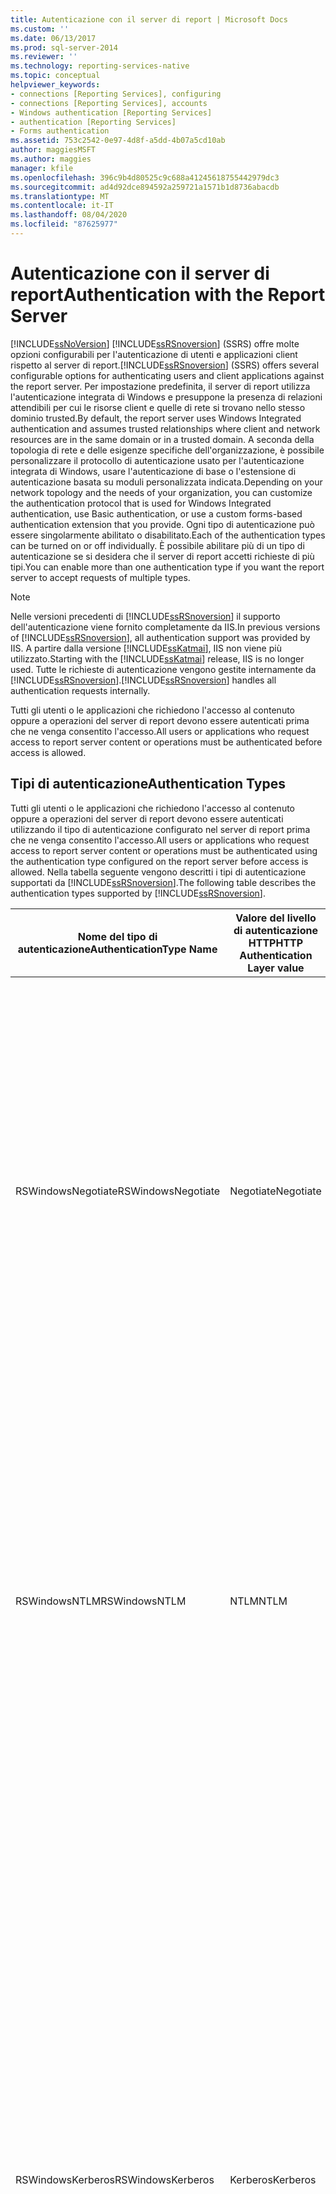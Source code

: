 ```yaml
---
title: Autenticazione con il server di report | Microsoft Docs
ms.custom: ''
ms.date: 06/13/2017
ms.prod: sql-server-2014
ms.reviewer: ''
ms.technology: reporting-services-native
ms.topic: conceptual
helpviewer_keywords:
- connections [Reporting Services], configuring
- connections [Reporting Services], accounts
- Windows authentication [Reporting Services]
- authentication [Reporting Services]
- Forms authentication
ms.assetid: 753c2542-0e97-4d8f-a5dd-4b07a5cd10ab
author: maggiesMSFT
ms.author: maggies
manager: kfile
ms.openlocfilehash: 396c9b4d80525c9c688a41245618755442979dc3
ms.sourcegitcommit: ad4d92dce894592a259721a1571b1d8736abacdb
ms.translationtype: MT
ms.contentlocale: it-IT
ms.lasthandoff: 08/04/2020
ms.locfileid: "87625977"
---
```

# <a name="authentication-with-the-report-server"></a><span data-ttu-id="70754-102">Autenticazione con il server di report</span><span class="sxs-lookup"><span data-stu-id="70754-102">Authentication with the Report Server</span></span>
  [!INCLUDE[ssNoVersion](../../includes/ssnoversion-md.md)] <span data-ttu-id="70754-103">[!INCLUDE[ssRSnoversion](../../includes/ssrsnoversion-md.md)] (SSRS) offre molte opzioni configurabili per l'autenticazione di utenti e applicazioni client rispetto al server di report.</span><span class="sxs-lookup"><span data-stu-id="70754-103">[!INCLUDE[ssRSnoversion](../../includes/ssrsnoversion-md.md)] (SSRS) offers several configurable options for authenticating users and client applications against the report server.</span></span> <span data-ttu-id="70754-104">Per impostazione predefinita, il server di report utilizza l'autenticazione integrata di Windows e presuppone la presenza di relazioni attendibili per cui le risorse client e quelle di rete si trovano nello stesso dominio trusted.</span><span class="sxs-lookup"><span data-stu-id="70754-104">By default, the report server uses Windows Integrated authentication and assumes trusted relationships where client and network resources are in the same domain or in a trusted domain.</span></span> <span data-ttu-id="70754-105">A seconda della topologia di rete e delle esigenze specifiche dell'organizzazione, è possibile personalizzare il protocollo di autenticazione usato per l'autenticazione integrata di Windows, usare l'autenticazione di base o l'estensione di autenticazione basata su moduli personalizzata indicata.</span><span class="sxs-lookup"><span data-stu-id="70754-105">Depending on your network topology and the needs of your organization, you can customize the authentication protocol that is used for Windows Integrated authentication, use Basic authentication, or use a custom forms-based authentication extension that you provide.</span></span> <span data-ttu-id="70754-106">Ogni tipo di autenticazione può essere singolarmente abilitato o disabilitato.</span><span class="sxs-lookup"><span data-stu-id="70754-106">Each of the authentication types can be turned on or off individually.</span></span> <span data-ttu-id="70754-107">È possibile abilitare più di un tipo di autenticazione se si desidera che il server di report accetti richieste di più tipi.</span><span class="sxs-lookup"><span data-stu-id="70754-107">You can enable more than one authentication type if you want the report server to accept requests of multiple types.</span></span>  
  
> [!NOTE]  
>  <span data-ttu-id="70754-108">Nelle versioni precedenti di [!INCLUDE[ssRSnoversion](../../includes/ssrsnoversion-md.md)] il supporto dell'autenticazione viene fornito completamente da IIS.</span><span class="sxs-lookup"><span data-stu-id="70754-108">In previous versions of [!INCLUDE[ssRSnoversion](../../includes/ssrsnoversion-md.md)], all authentication support was provided by IIS.</span></span> <span data-ttu-id="70754-109">A partire dalla versione [!INCLUDE[ssKatmai](../../includes/sskatmai-md.md)], IIS non viene più utilizzato.</span><span class="sxs-lookup"><span data-stu-id="70754-109">Starting with the [!INCLUDE[ssKatmai](../../includes/sskatmai-md.md)] release, IIS is no longer used.</span></span> <span data-ttu-id="70754-110">Tutte le richieste di autenticazione vengono gestite internamente da [!INCLUDE[ssRSnoversion](../../includes/ssrsnoversion-md.md)].</span><span class="sxs-lookup"><span data-stu-id="70754-110">[!INCLUDE[ssRSnoversion](../../includes/ssrsnoversion-md.md)] handles all authentication requests internally.</span></span>  
  
 <span data-ttu-id="70754-111">Tutti gli utenti o le applicazioni che richiedono l'accesso al contenuto oppure a operazioni del server di report devono essere autenticati prima che ne venga consentito l'accesso.</span><span class="sxs-lookup"><span data-stu-id="70754-111">All users or applications who request access to report server content or operations must be authenticated before access is allowed.</span></span>  
  
## <a name="authentication-types"></a><span data-ttu-id="70754-112">Tipi di autenticazione</span><span class="sxs-lookup"><span data-stu-id="70754-112">Authentication Types</span></span>  
 <span data-ttu-id="70754-113">Tutti gli utenti o le applicazioni che richiedono l'accesso al contenuto oppure a operazioni del server di report devono essere autenticati utilizzando il tipo di autenticazione configurato nel server di report prima che ne venga consentito l'accesso.</span><span class="sxs-lookup"><span data-stu-id="70754-113">All users or applications who request access to report server content or operations must be authenticated using the authentication type configured on the report server before access is allowed.</span></span> <span data-ttu-id="70754-114">Nella tabella seguente vengono descritti i tipi di autenticazione supportati da [!INCLUDE[ssRSnoversion](../../includes/ssrsnoversion-md.md)].</span><span class="sxs-lookup"><span data-stu-id="70754-114">The following table describes the authentication types supported by [!INCLUDE[ssRSnoversion](../../includes/ssrsnoversion-md.md)].</span></span>  
  
|<span data-ttu-id="70754-115">Nome del tipo di autenticazione</span><span class="sxs-lookup"><span data-stu-id="70754-115">AuthenticationType Name</span></span>|<span data-ttu-id="70754-116">Valore del livello di autenticazione HTTP</span><span class="sxs-lookup"><span data-stu-id="70754-116">HTTP Authentication Layer value</span></span>|<span data-ttu-id="70754-117">Utilizzato per impostazione predefinita</span><span class="sxs-lookup"><span data-stu-id="70754-117">Used by default</span></span>|<span data-ttu-id="70754-118">Descrizione</span><span class="sxs-lookup"><span data-stu-id="70754-118">Description</span></span>|  
|-----------------------------|-------------------------------------|---------------------|-----------------|  
|<span data-ttu-id="70754-119">RSWindowsNegotiate</span><span class="sxs-lookup"><span data-stu-id="70754-119">RSWindowsNegotiate</span></span>|<span data-ttu-id="70754-120">Negotiate</span><span class="sxs-lookup"><span data-stu-id="70754-120">Negotiate</span></span>|<span data-ttu-id="70754-121">Sì</span><span class="sxs-lookup"><span data-stu-id="70754-121">Yes</span></span>|<span data-ttu-id="70754-122">Viene dapprima effettuato il tentativo di utilizzare Kerberos per l'autenticazione integrata di Windows. Se Active Directory non è in grado di concedere un ticket per la richiesta client al server di report, viene impostata nuovamente l'autenticazione NTML.</span><span class="sxs-lookup"><span data-stu-id="70754-122">Attempts to use Kerberos for Windows Integrated authentication first, but falls back to NTLM if Active Directory cannot grant a ticket for the client request to the report server.</span></span> <span data-ttu-id="70754-123">L'autenticazione verrà reimpostata su NTLM solo se il ticket non è disponibile.</span><span class="sxs-lookup"><span data-stu-id="70754-123">Negotiate will only fall back to NTLM if the ticket is not available.</span></span> <span data-ttu-id="70754-124">Se il primo tentativo genera un errore anziché un ticket mancante, il server di report non esegue un secondo tentativo.</span><span class="sxs-lookup"><span data-stu-id="70754-124">If the first attempt results in an error rather than a missing ticket, the report server does not make a second attempt.</span></span>|  
|<span data-ttu-id="70754-125">RSWindowsNTLM</span><span class="sxs-lookup"><span data-stu-id="70754-125">RSWindowsNTLM</span></span>|<span data-ttu-id="70754-126">NTLM</span><span class="sxs-lookup"><span data-stu-id="70754-126">NTLM</span></span>|<span data-ttu-id="70754-127">Sì</span><span class="sxs-lookup"><span data-stu-id="70754-127">Yes</span></span>|<span data-ttu-id="70754-128">Utilizza NTLM per l'autenticazione integrata di Windows.</span><span class="sxs-lookup"><span data-stu-id="70754-128">Uses NTLM for Windows Integrated authentication.</span></span><br /><br /> <span data-ttu-id="70754-129">Le credenziali non verranno delegate né rappresentate in altre richieste.</span><span class="sxs-lookup"><span data-stu-id="70754-129">The credentials will not be delegated or impersonated on other requests.</span></span> <span data-ttu-id="70754-130">Le richieste successive seguiranno una nuova sequenza In attesa/Risposta.</span><span class="sxs-lookup"><span data-stu-id="70754-130">Subsequent requests will follow a new challenge-response sequence.</span></span> <span data-ttu-id="70754-131">A seconda delle impostazioni di sicurezza della rete, è possibile che a un utente vengano richieste le credenziali o che la richiesta di autenticazione venga gestita in modo trasparente.</span><span class="sxs-lookup"><span data-stu-id="70754-131">Depending on network security settings, a user might be prompted for credentials or the authentication request will be handled transparently.</span></span>|  
|<span data-ttu-id="70754-132">RSWindowsKerberos</span><span class="sxs-lookup"><span data-stu-id="70754-132">RSWindowsKerberos</span></span>|<span data-ttu-id="70754-133">Kerberos</span><span class="sxs-lookup"><span data-stu-id="70754-133">Kerberos</span></span>|<span data-ttu-id="70754-134">No</span><span class="sxs-lookup"><span data-stu-id="70754-134">No</span></span>|<span data-ttu-id="70754-135">Utilizza Kerberos per l'autenticazione integrata di Windows.</span><span class="sxs-lookup"><span data-stu-id="70754-135">Uses Kerberos for Windows Integrated authentication.</span></span> <span data-ttu-id="70754-136">È necessario configurare Kerberos impostando i nomi SPN (Service Principle Name) per gli account del servizio, per cui è necessario disporre dei privilegi di amministratore di dominio.</span><span class="sxs-lookup"><span data-stu-id="70754-136">You must configure Kerberos by setting up setup service principle names (SPNs) for your service accounts, which requires domain administrator privileges.</span></span> <span data-ttu-id="70754-137">Se viene configurata una delega dell'identità utilizzando Kerberos, il token dell'utente che richiede un report può essere utilizzato anche in una connessione aggiuntiva alle origini dati esterne che forniscono i dati ai report.</span><span class="sxs-lookup"><span data-stu-id="70754-137">If you set up identity delegation with Kerberos, the token of the user who is requesting a report can also be used on an additional connection to the external data sources that provide data to reports.</span></span><br /><br /> <span data-ttu-id="70754-138">Prima di specificare RSWindowsKerberos, assicurarsi che il tipo di browser in uso lo supporti.</span><span class="sxs-lookup"><span data-stu-id="70754-138">Before you specify RSWindowsKerberos, be sure that the browser type you are using actually supports it.</span></span> <span data-ttu-id="70754-139">Se si utilizza Internet Explorer, l'autenticazione Kerberos è supportata solo tramite negoziazione.</span><span class="sxs-lookup"><span data-stu-id="70754-139">If you are using Internet Explorer, Kerberos authentication is only supported through Negotiate.</span></span> <span data-ttu-id="70754-140">Internet Explorer non formulerà una richiesta di autenticazione che specifica direttamente Kerberos.</span><span class="sxs-lookup"><span data-stu-id="70754-140">Internet Explorer will not formulate an authentication request that specifies Kerberos directly.</span></span>|  
|<span data-ttu-id="70754-141">RSWindowsBasic</span><span class="sxs-lookup"><span data-stu-id="70754-141">RSWindowsBasic</span></span>|<span data-ttu-id="70754-142">Basic</span><span class="sxs-lookup"><span data-stu-id="70754-142">Basic</span></span>|<span data-ttu-id="70754-143">No</span><span class="sxs-lookup"><span data-stu-id="70754-143">No</span></span>|<span data-ttu-id="70754-144">L'autenticazione di base è definita nel protocollo HTTP e può essere utilizzata solo per autenticare richieste HTTP al server di report.</span><span class="sxs-lookup"><span data-stu-id="70754-144">Basic authentication is defined in the HTTP protocol and can only be used to authenticate HTTP requests to the report server.</span></span><br /><br /> <span data-ttu-id="70754-145">Le credenziali vengono passate nella richiesta HTTP in codifica in base 64.</span><span class="sxs-lookup"><span data-stu-id="70754-145">Credentials are passed in the HTTP request in base64 encoding.</span></span> <span data-ttu-id="70754-146">Se si utilizza l'autenticazione di base, utilizzare Secure Sockets Layer (SSL) per crittografare le informazioni relative all'account utente prima di inviarle sulla rete.</span><span class="sxs-lookup"><span data-stu-id="70754-146">If you use Basic authentication, use Secure Sockets Layer (SSL) to encrypt user account information before it is sent across the network.</span></span> <span data-ttu-id="70754-147">SSL fornisce un canale crittografato per l'invio di una richiesta di connessione dal client al server di report mediante una connessione TCP/IP HTTP.</span><span class="sxs-lookup"><span data-stu-id="70754-147">SSL provides an encrypted channel for sending a connection request from the client to the report server over an HTTP TCP/IP connection.</span></span> <span data-ttu-id="70754-148">Per altre informazioni, vedere [Using SSL to Encrypt Confidential Data (Uso di SSL per crittografare dati riservati)](https://go.microsoft.com/fwlink/?LinkId=71123) sul sito Web [!INCLUDE[msCoName](../../includes/msconame-md.md)] TechNet.</span><span class="sxs-lookup"><span data-stu-id="70754-148">For more information, see [Using SSL to Encrypt Confidential Data](https://go.microsoft.com/fwlink/?LinkId=71123) on the [!INCLUDE[msCoName](../../includes/msconame-md.md)] TechNet Web site.</span></span>|  
|<span data-ttu-id="70754-149">Personalizzato</span><span class="sxs-lookup"><span data-stu-id="70754-149">Custom</span></span>|<span data-ttu-id="70754-150">(anonimo)</span><span class="sxs-lookup"><span data-stu-id="70754-150">(Anonymous)</span></span>|<span data-ttu-id="70754-151">No</span><span class="sxs-lookup"><span data-stu-id="70754-151">No</span></span>|<span data-ttu-id="70754-152">L'autenticazione anonima indica al server di report di ignorare l'intestazione di autenticazione nelle richieste HTTP.</span><span class="sxs-lookup"><span data-stu-id="70754-152">Anonymous authentication directs the report server to ignore authentication header in an HTTP request.</span></span> <span data-ttu-id="70754-153">Il server di report accetta tutte le richieste, ma esegue una chiamata a un'autenticazione basata su form di [!INCLUDE[vstecasp](../../includes/vstecasp-md.md)] fornita per autenticare l'utente.</span><span class="sxs-lookup"><span data-stu-id="70754-153">The report server accepts all requests, but call on a custom [!INCLUDE[vstecasp](../../includes/vstecasp-md.md)] Forms authentication that you provide to authenticate the user.</span></span><br /><br /> <span data-ttu-id="70754-154">Specificare `Custom` solo se si distribuisce un modulo di autenticazione personalizzato che gestisce tutte le richieste di autenticazione sul server di report.</span><span class="sxs-lookup"><span data-stu-id="70754-154">Specify `Custom` only if you are deploying a custom authentication module that handles all authentication requests on the report server.</span></span> <span data-ttu-id="70754-155">Non è possibile utilizzare il tipo di autenticazione Custom con l'estensione di autenticazione di Windows predefinita.</span><span class="sxs-lookup"><span data-stu-id="70754-155">You cannot use the Custom authentication type with the default Windows Authentication extension.</span></span>|  
  
## <a name="unsupported-authentication-methods"></a><span data-ttu-id="70754-156">Metodi di autenticazione non supportati</span><span class="sxs-lookup"><span data-stu-id="70754-156">Unsupported Authentication Methods</span></span>  
 <span data-ttu-id="70754-157">I metodi e le richieste di autenticazione seguenti non sono supportati.</span><span class="sxs-lookup"><span data-stu-id="70754-157">The following authentication methods and requests are not supported.</span></span>  
  
|<span data-ttu-id="70754-158">Metodo di autenticazione</span><span class="sxs-lookup"><span data-stu-id="70754-158">Authentication method</span></span>|<span data-ttu-id="70754-159">Spiegazione</span><span class="sxs-lookup"><span data-stu-id="70754-159">Explanation</span></span>|  
|---------------------------|-----------------|  
|<span data-ttu-id="70754-160">Anonima</span><span class="sxs-lookup"><span data-stu-id="70754-160">Anonymous</span></span>|<span data-ttu-id="70754-161">Il server di report non accetterà richieste non autenticate da un utente anonimo, tranne nel caso di distribuzioni che includono un'estensione di autenticazione personalizzata.</span><span class="sxs-lookup"><span data-stu-id="70754-161">The report server will not accept unauthenticated requests from an anonymous user, except for those deployments that include a custom authentication extension.</span></span><br /><br /> <span data-ttu-id="70754-162">Generatore report accetterà richieste non autenticate se si abilita l'accesso a Generatore report in un server di report configurato per l'autenticazione di base.</span><span class="sxs-lookup"><span data-stu-id="70754-162">Report Builder will accept unauthenticated requests if you enable Report Builder access on a report server that is configured for Basic authentication.</span></span><br /><br /> <span data-ttu-id="70754-163">In tutti gli altri casi, le richieste anonime vengono rifiutate con un messaggio di errore di accesso negato con stato HTTP 401 prima che la richiesta raggiunga [!INCLUDE[vstecasp](../../includes/vstecasp-md.md)].</span><span class="sxs-lookup"><span data-stu-id="70754-163">For all other cases, anonymous requests are rejected with an HTTP Status 401 Access Denied error before the request reaches [!INCLUDE[vstecasp](../../includes/vstecasp-md.md)].</span></span> <span data-ttu-id="70754-164">I client che ricevono l'errore di accesso negato 401 devono riformulare la richiesta con un tipo di autenticazione valido.</span><span class="sxs-lookup"><span data-stu-id="70754-164">Clients receiving 401 Access Denied must reformulate the request with a valid authentication type.</span></span>|  
|<span data-ttu-id="70754-165">Tecnologie Single Sign-On (SSO)</span><span class="sxs-lookup"><span data-stu-id="70754-165">Single sign-on technologies (SSO)</span></span>|<span data-ttu-id="70754-166">In [!INCLUDE[ssRSnoversion](../../includes/ssrsnoversion-md.md)]non è disponibile il supporto nativo per le tecnologie Single Sign-On.</span><span class="sxs-lookup"><span data-stu-id="70754-166">There is no native support for single sign-on technologies in [!INCLUDE[ssRSnoversion](../../includes/ssrsnoversion-md.md)].</span></span> <span data-ttu-id="70754-167">Se si desidera utilizzare una tecnologia di questo tipo, è necessario creare un'estensione di autenticazione personalizzata.</span><span class="sxs-lookup"><span data-stu-id="70754-167">If you want to use a single sign-on technology, you must create a custom authentication extension.</span></span><br /><br /> <span data-ttu-id="70754-168">L'ambiente host del server di report non supporta i filtri ISAPI.</span><span class="sxs-lookup"><span data-stu-id="70754-168">The report server hosting environment does not support ISAPI filters.</span></span> <span data-ttu-id="70754-169">Se la tecnologia SSO utilizzata è implementata come filtro ISAPI, utilizzare il supporto incorporato di ISA Server per RSASecueID o il protocollo RADIUS.</span><span class="sxs-lookup"><span data-stu-id="70754-169">If the SSO technology you are using is implemented as an ISAPI filter, consider using the ISA Server built-in support for RSASecueID or the RADIUS protocol.</span></span> <span data-ttu-id="70754-170">In caso contrario, è possibile creare un filtro ISAPI di ISA Server o un modulo HTTPModule per RS. È tuttavia consigliabile utilizzare direttamente ISA Server.</span><span class="sxs-lookup"><span data-stu-id="70754-170">Otherwise, you can create an ISA Server ISAPI or an HTTPModule for RS, but it is recommended you use ISA Server directly.</span></span>|  
|<span data-ttu-id="70754-171">Passport</span><span class="sxs-lookup"><span data-stu-id="70754-171">Passport</span></span>|<span data-ttu-id="70754-172">Non supportata in [!INCLUDE[ssCurrent](../../includes/sscurrent-md.md)].</span><span class="sxs-lookup"><span data-stu-id="70754-172">Not supported in [!INCLUDE[ssCurrent](../../includes/sscurrent-md.md)].</span></span>|  
|<span data-ttu-id="70754-173">Digest</span><span class="sxs-lookup"><span data-stu-id="70754-173">Digest</span></span>|<span data-ttu-id="70754-174">Non supportata in [!INCLUDE[ssCurrent](../../includes/sscurrent-md.md)].</span><span class="sxs-lookup"><span data-stu-id="70754-174">Not supported in [!INCLUDE[ssCurrent](../../includes/sscurrent-md.md)].</span></span>|  
  
## <a name="configuration-of-authentication-settings"></a><span data-ttu-id="70754-175">Configurazione delle impostazioni di autenticazione</span><span class="sxs-lookup"><span data-stu-id="70754-175">Configuration of Authentication Settings</span></span>  
 <span data-ttu-id="70754-176">Le impostazioni di autenticazione vengono configurate per la sicurezza predefinita quando l'URL del server di report è riservato.</span><span class="sxs-lookup"><span data-stu-id="70754-176">Authentication settings are configured for default security when the report server URL is reserved.</span></span> <span data-ttu-id="70754-177">Se queste impostazioni vengono modificate in modo errato, il server di report restituisce il messaggio di errore di accesso negato HTTP 401 per le richieste HTTP che non possono essere autenticate.</span><span class="sxs-lookup"><span data-stu-id="70754-177">If you modify these settings incorrectly, the report server will return HTTP 401 Access Denied errors for HTTP requests that cannot be authenticated.</span></span> <span data-ttu-id="70754-178">Prima di scegliere un tipo di autenticazione, è necessario conoscere il tipo di supporto per l'autenticazione di Windows disponibile nella rete.</span><span class="sxs-lookup"><span data-stu-id="70754-178">Choosing an authentication type requires that you already know how Windows Authentication is supported in your network.</span></span> <span data-ttu-id="70754-179">È necessario specificare almeno un tipo di autenticazione.</span><span class="sxs-lookup"><span data-stu-id="70754-179">At least one authentication type must be specified.</span></span> <span data-ttu-id="70754-180">Per RSWindows, è possibile specificare più tipi di autenticazione.</span><span class="sxs-lookup"><span data-stu-id="70754-180">Multiple authentication types can be specified for RSWindows.</span></span> <span data-ttu-id="70754-181">I tipi di autenticazione RSWindows (ovvero,,, `RSWindowsBasic` `RSWindowsNTLM` `RSWindowsKerberos` e **RSWindowsNegotiate**) si escludono a vicenda con Custom.</span><span class="sxs-lookup"><span data-stu-id="70754-181">RSWindows authentication types (that is, `RSWindowsBasic`, `RSWindowsNTLM`, `RSWindowsKerberos`, and **RSWindowsNegotiate**) are mutually exclusive with Custom.</span></span>  
  
> [!IMPORTANT]  
>  <span data-ttu-id="70754-182">In Reporting Services le impostazioni specificate non vengono convalidate per determinare se sono corrette per l'ambiente informatico in uso.</span><span class="sxs-lookup"><span data-stu-id="70754-182">Reporting Services does not validate the settings you specify to determine whether they are correct for your computing environment.</span></span> <span data-ttu-id="70754-183">È possibile che la sicurezza predefinita non funzioni in una determinata installazione o che vengano specificate impostazioni di configurazione non valide per l'infrastruttura di sicurezza implementata.</span><span class="sxs-lookup"><span data-stu-id="70754-183">It is possible that default security will not work for your installation, or that you will specify configuration settings that are not valid for your security infrastructure.</span></span> <span data-ttu-id="70754-184">Per questo motivo, è importante testare con attenzione la distribuzione del server di report in un ambiente di test controllato prima di renderla disponibile per l'organizzazione in senso lato.</span><span class="sxs-lookup"><span data-stu-id="70754-184">For this reason, it is important that you carefully test your report server deployment in controlled test environment before making it available to your larger organization.</span></span>  
  
 <span data-ttu-id="70754-185">Il servizio Web ReportServer e Gestione report utilizzano sempre lo stesso tipo di autenticazione.</span><span class="sxs-lookup"><span data-stu-id="70754-185">The Report Server Web service and Report Manager always use the same authentication type.</span></span> <span data-ttu-id="70754-186">Non è possibile configurare tipi di autenticazione diversi per le aree di caratteristiche del servizio del server di report.</span><span class="sxs-lookup"><span data-stu-id="70754-186">You cannot configure different authentication types for the feature areas of the Report Server service.</span></span> <span data-ttu-id="70754-187">Se di dispone di una distribuzione con scalabilità orizzontale, duplicare tutte le modifiche in tutti i nodi della distribuzione.</span><span class="sxs-lookup"><span data-stu-id="70754-187">If you have a scale-out deployment, be sure to duplicate all of your changes on all nodes in the deployment.</span></span> <span data-ttu-id="70754-188">Non è possibile configurare nodi diversi nella stessa topologia con scalabilità orizzontale per l'utilizzo di tipi di autenticazione diversi.</span><span class="sxs-lookup"><span data-stu-id="70754-188">You cannot configure different nodes in the same scale-out to use different authentication types.</span></span>  
  
 <span data-ttu-id="70754-189">L'elaborazione in background non accetta richieste degli utenti finali, ma autentica tutte le richieste ai fini dell'esecuzione automatica.</span><span class="sxs-lookup"><span data-stu-id="70754-189">Background processing does not accept requests from end-users, however it does authenticate all requests for unattended execution purposes.</span></span> <span data-ttu-id="70754-190">Durante questo tipo di elaborazione viene sempre utilizzata l'autenticazione di Windows e le richieste vengono autenticate utilizzando il servizio del server di report o l'account di esecuzione automatica, se è configurato.</span><span class="sxs-lookup"><span data-stu-id="70754-190">It always uses Windows Authentication and it authenticates requests using the Report Server service or the unattended execution account if it is configured.</span></span>  
  
## <a name="in-this-section"></a><span data-ttu-id="70754-191">Contenuto della sezione</span><span class="sxs-lookup"><span data-stu-id="70754-191">In This Section</span></span>  
  
-   [<span data-ttu-id="70754-192">Configurare l'autenticazione di Windows nel server di report</span><span class="sxs-lookup"><span data-stu-id="70754-192">Configure Windows Authentication on the Report Server</span></span>](configure-windows-authentication-on-the-report-server.md)  
  
-   [<span data-ttu-id="70754-193">Configurare l'autenticazione di base nel server di report</span><span class="sxs-lookup"><span data-stu-id="70754-193">Configure Basic Authentication on the Report Server</span></span>](configure-basic-authentication-on-the-report-server.md)  
  
-   [<span data-ttu-id="70754-194">Configurare l'autenticazione personalizzata o basata su form nel server di report</span><span class="sxs-lookup"><span data-stu-id="70754-194">Configure Custom or Forms Authentication on the Report Server</span></span>](configure-custom-or-forms-authentication-on-the-report-server.md)  
  
## <a name="related-tasks"></a><span data-ttu-id="70754-195">Attività correlate</span><span class="sxs-lookup"><span data-stu-id="70754-195">Related Tasks</span></span>  
  
|<span data-ttu-id="70754-196">Descrizioni delle attività</span><span class="sxs-lookup"><span data-stu-id="70754-196">Task Descriptions</span></span>|<span data-ttu-id="70754-197">Collegamenti</span><span class="sxs-lookup"><span data-stu-id="70754-197">Links</span></span>|  
|-----------------------|-----------|  
|<span data-ttu-id="70754-198">Configurare il tipo di autenticazione integrata di Windows.</span><span class="sxs-lookup"><span data-stu-id="70754-198">Configure the Windows Integrated authentication type.</span></span>|[<span data-ttu-id="70754-199">Configurare l'autenticazione di Windows nel server di report</span><span class="sxs-lookup"><span data-stu-id="70754-199">Configure Windows Authentication on the Report Server</span></span>](configure-windows-authentication-on-the-report-server.md)|  
|<span data-ttu-id="70754-200">Configurare il tipo di autenticazione di base.</span><span class="sxs-lookup"><span data-stu-id="70754-200">Configure the Basic authentication type.</span></span>|[<span data-ttu-id="70754-201">Configurare l'autenticazione di base nel server di report</span><span class="sxs-lookup"><span data-stu-id="70754-201">Configure Basic Authentication on the Report Server</span></span>](configure-basic-authentication-on-the-report-server.md)|  
|<span data-ttu-id="70754-202">Configurare l'autenticazione basata su form o un tipo di autenticazione personalizzata.</span><span class="sxs-lookup"><span data-stu-id="70754-202">Configure forms authentication or otherwise a Custom authentication type.</span></span>|[<span data-ttu-id="70754-203">Configurare l'autenticazione personalizzata o basata su form nel server di report</span><span class="sxs-lookup"><span data-stu-id="70754-203">Configure Custom or Forms Authentication on the Report Server</span></span>](configure-custom-or-forms-authentication-on-the-report-server.md)|  
|<span data-ttu-id="70754-204">Consentire a Gestione report di gestire lo scenario relativo all'autenticazione personalizzata.</span><span class="sxs-lookup"><span data-stu-id="70754-204">Enable the report manager to handle the custom authentication scenario.</span></span>|[<span data-ttu-id="70754-205">Configurare Gestione report per il passaggio di cookie di autenticazione personalizzati</span><span class="sxs-lookup"><span data-stu-id="70754-205">Configure Report Manager to Pass Custom Authentication Cookies</span></span>](configure-the-web-portal-to-pass-custom-authentication-cookies.md)|  
  
## <a name="see-also"></a><span data-ttu-id="70754-206">Vedere anche</span><span class="sxs-lookup"><span data-stu-id="70754-206">See Also</span></span>  
 <span data-ttu-id="70754-207">[Concessione di autorizzazioni in un server di report in modalità nativa](granting-permissions-on-a-native-mode-report-server.md) </span><span class="sxs-lookup"><span data-stu-id="70754-207">[Granting Permissions on a Native Mode Report Server](granting-permissions-on-a-native-mode-report-server.md) </span></span>  
 <span data-ttu-id="70754-208">[File di configurazione RSReportServer](../report-server/rsreportserver-config-configuration-file.md) </span><span class="sxs-lookup"><span data-stu-id="70754-208">[RSReportServer Configuration File](../report-server/rsreportserver-config-configuration-file.md) </span></span>  
 <span data-ttu-id="70754-209">(create-and-manage-role-assignments.md)</span><span class="sxs-lookup"><span data-stu-id="70754-209">(create-and-manage-role-assignments.md)</span></span>   
 [<span data-ttu-id="70754-210">Specificare le credenziali e le informazioni sulla connessione per le origini dati del report</span><span class="sxs-lookup"><span data-stu-id="70754-210">Specify Credential and Connection Information for Report Data Sources</span></span>](../report-data/specify-credential-and-connection-information-for-report-data-sources.md)  
 <span data-ttu-id="70754-211">[Implementazione di un'estensione di sicurezza](../extensions/security-extension/implementing-a-security-extension.md) </span><span class="sxs-lookup"><span data-stu-id="70754-211">[Implementing a Security Extension](../extensions/security-extension/implementing-a-security-extension.md) </span></span>  
 <span data-ttu-id="70754-212">[Configurare connessioni SSL in un server di report in modalità nativa](configure-ssl-connections-on-a-native-mode-report-server.md) </span><span class="sxs-lookup"><span data-stu-id="70754-212">[Configure SSL Connections on a Native Mode Report Server](configure-ssl-connections-on-a-native-mode-report-server.md) </span></span>  
 <span data-ttu-id="70754-213">[Configurare l'accesso Generatore report](../report-server/configure-report-builder-access.md) </span><span class="sxs-lookup"><span data-stu-id="70754-213">[Configure Report Builder Access](../report-server/configure-report-builder-access.md) </span></span>  
 <span data-ttu-id="70754-214">[Panoramica sulle estensioni di sicurezza](../extensions/security-extension/security-extensions-overview.md) </span><span class="sxs-lookup"><span data-stu-id="70754-214">[Security Extensions Overview](../extensions/security-extension/security-extensions-overview.md) </span></span>  
 <span data-ttu-id="70754-215">[Autenticazione in Reporting Services](../extensions/security-extension/authentication-in-reporting-services.md) </span><span class="sxs-lookup"><span data-stu-id="70754-215">[Authentication in Reporting Services](../extensions/security-extension/authentication-in-reporting-services.md) </span></span>  
 [<span data-ttu-id="70754-216">Autorizzazione in Reporting Services</span><span class="sxs-lookup"><span data-stu-id="70754-216">Authorization in Reporting Services</span></span>](../extensions/security-extension/authorization-in-reporting-services.md)  
  
  
